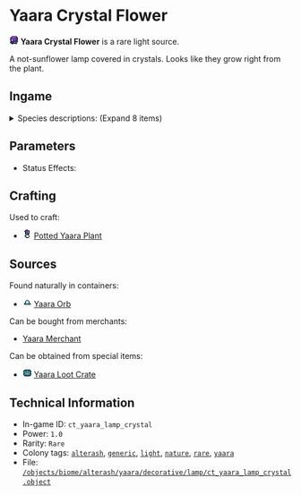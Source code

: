 # Yaara Crystal Flower

<img src="https://raw.githubusercontent.com/Ceterai/Enternia/main/objects/biome/alterash/yaara/decorative/lamp/ct_yaara_lamp_crystal_icon.png" alt="Yaara Crystal Flower icon" loading="lazy" height=16px width="auto" /> **Yaara Crystal Flower** is a rare light source.

A not-sunflower lamp covered in crystals. Looks like they grow right from the plant.

## Ingame

<details markdown="1"><summary>Species descriptions: (Expand 8 items)</summary>

- Alta: This lamp flower is covered in calin crystals. Altas may have influenced the growth here to some extent.
- Apex: This is a delightful idea for a lamp.
- Avian: When switched on, this flower emits an ethereal glow.
- Floran: Glow plant ssick with cryssstal. Nassty electrogirlsss, ruin yaara.
- Glitch: Observant. This light appears to be entirely crystal powered.
- Human: A powered flower. Heh.
- Hylotl: An interesting idea for a lamp.
- Novakid: A pretty lamp.

</details>

## Parameters

- Status Effects: 

## Crafting

Used to craft:

- <img src="https://raw.githubusercontent.com/Ceterai/Enternia/main/objects/alta/special/plants/pods/yaara/icon.png" alt="Potted Yaara Plant icon" loading="lazy" height=16px width="auto" /> [Potted Yaara Plant](https://ceterai.github.io/MyEnternia/Wiki/PottedYaaraPlant)

## Sources

Found naturally in containers:

- <img src="https://raw.githubusercontent.com/Ceterai/Enternia/main/objects/biome/alterash/yaara/decorative/orb/icon.png" alt="Yaara Orb icon" loading="lazy" height=16px width="auto" /> [Yaara Orb](https://ceterai.github.io/MyEnternia/Wiki/YaaraOrb)

Can be bought from merchants:

- [Yaara Merchant](https://ceterai.github.io/MyEnternia/Wiki/YaaraMerchant)

Can be obtained from special items:

- <img src="https://raw.githubusercontent.com/Ceterai/Enternia/main/items/active/alta/loot/biome/ct_yaara_loot.png" alt="Yaara Loot Crate icon" loading="lazy" height=16px width="auto" /> [Yaara Loot Crate](https://ceterai.github.io/MyEnternia/Wiki/YaaraLootCrate)

## Technical Information

- In-game ID: `ct_yaara_lamp_crystal`
- Power: `1.0`
- Rarity: `Rare`
- Colony tags: [`alterash`](https://ceterai.github.io/MyEnternia/Wiki/Tags/Alterash), [`generic`](https://ceterai.github.io/MyEnternia/Wiki/Tags/Generic), [`light`](https://ceterai.github.io/MyEnternia/Wiki/Tags/Light), [`nature`](https://ceterai.github.io/MyEnternia/Wiki/Tags/Nature), [`rare`](https://ceterai.github.io/MyEnternia/Wiki/Tags/Rare), [`yaara`](https://ceterai.github.io/MyEnternia/Wiki/Tags/Yaara)
- File: [`/objects/biome/alterash/yaara/decorative/lamp/ct_yaara_lamp_crystal.object`](https://github.com/Ceterai/Enternia/blob/main/objects/biome/alterash/yaara/decorative/lamp/ct_yaara_lamp_crystal.object)
